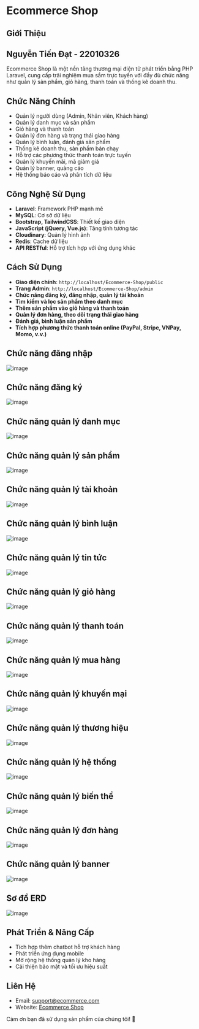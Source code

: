 # Ecommerce Shop

## Giới Thiệu
## Nguyễn Tiến Đạt - 22010326
Ecommerce Shop là một nền tảng thương mại điện tử phát triển bằng PHP Laravel, cung cấp trải nghiệm mua sắm trực tuyến với đầy đủ chức năng như quản lý sản phẩm, giỏ hàng, thanh toán và thống kê doanh thu.

## Chức Năng Chính
- Quản lý người dùng (Admin, Nhân viên, Khách hàng)
- Quản lý danh mục và sản phẩm
- Giỏ hàng và thanh toán
- Quản lý đơn hàng và trạng thái giao hàng
- Quản lý bình luận, đánh giá sản phẩm
- Thống kê doanh thu, sản phẩm bán chạy
- Hỗ trợ các phương thức thanh toán trực tuyến
- Quản lý khuyến mãi, mã giảm giá
- Quản lý banner, quảng cáo
- Hệ thống báo cáo và phân tích dữ liệu

## Công Nghệ Sử Dụng
- **Laravel**: Framework PHP mạnh mẽ
- **MySQL**: Cơ sở dữ liệu
- **Bootstrap, TailwindCSS**: Thiết kế giao diện
- **JavaScript (jQuery, Vue.js)**: Tăng tính tương tác
- **Cloudinary**: Quản lý hình ảnh
- **Redis**: Cache dữ liệu
- **API RESTful**: Hỗ trợ tích hợp với ứng dụng khác

## Cách Sử Dụng
- **Giao diện chính**: `http://localhost/Ecommerce-Shop/public`
- **Trang Admin**: `http://localhost/Ecommerce-Shop/admin`
- **Chức năng đăng ký, đăng nhập, quản lý tài khoản**
- **Tìm kiếm và lọc sản phẩm theo danh mục**
- **Thêm sản phẩm vào giỏ hàng và thanh toán**
- **Quản lý đơn hàng, theo dõi trạng thái giao hàng**
- **Đánh giá, bình luận sản phẩm**
- **Tích hợp phương thức thanh toán online (PayPal, Stripe, VNPay, Momo, v.v.)**

## Chức năng đăng nhập
![image](https://github.com/user-attachments/assets/b789f91f-f239-4b67-a13d-95ade743d4e5)

## Chức năng đăng ký
![image](https://github.com/user-attachments/assets/ea0629a6-618d-41b2-8989-66f040f87d73)

## Chức năng quản lý danh mục
![image](https://github.com/user-attachments/assets/6a29f180-802a-4735-adbe-5f7fd26a0e90)

## Chức năng quản lý sản phẩm
![image](https://github.com/user-attachments/assets/43f76f29-fb12-46d6-af90-7366489fc44e)

## Chức năng quản lý tài khoản
![image](https://github.com/user-attachments/assets/b63680f2-9ff3-4448-853d-4e37da95bba8)

## Chức năng quản lý bình luận
![image](https://github.com/user-attachments/assets/02b6c0bb-38fc-41b1-b71e-d8e0934bb601)

## Chức năng quản lý tin tức
![image](https://github.com/user-attachments/assets/d2d9b7d7-d393-469e-9d8f-bbe6e341e4b9)

## Chức năng quản lý giỏ hàng 
![image](https://github.com/user-attachments/assets/f7411780-5919-4e07-87bc-8d1edab5be07)

## Chức năng quản lý thanh toán
![image](https://github.com/user-attachments/assets/9e66e758-c815-49d9-9cb0-85620a425c63)

## Chức năng quản lý mua hàng
![image](https://github.com/user-attachments/assets/6f7032e0-af5f-4686-befc-05f77a0f05b4)

## Chức năng quản lý khuyến mại
![image](https://github.com/user-attachments/assets/1779d25a-f62a-4f2a-8b5e-6efa14a40d9b)

## Chức năng quản lý thương hiệu
![image](https://github.com/user-attachments/assets/0a842eaa-1182-4092-85ff-6cb77e3a9a05)

## Chức năng quản lý hệ thống
![image](https://github.com/user-attachments/assets/115c6ea9-5f23-4f62-b100-6afac28fbf0e)

## Chức năng quản lý biến thể 
![image](https://github.com/user-attachments/assets/9fa2d153-46c3-4097-98c7-63cc03ce8ab1)

## Chức năng quản lý đơn hàng
![image](https://github.com/user-attachments/assets/0b05ae55-71d0-4e7a-a304-0479411f5db7)

## Chức năng quản lý banner
![image](https://github.com/user-attachments/assets/de441701-0e0e-46fc-a924-9c79da0addd7)

## Sơ đồ ERD
![image](https://github.com/user-attachments/assets/ddfa2274-51f5-4468-adc2-951b32888efb)



## Phát Triển & Nâng Cấp
- Tích hợp thêm chatbot hỗ trợ khách hàng
- Phát triển ứng dụng mobile
- Mở rộng hệ thống quản lý kho hàng
- Cải thiện bảo mật và tối ưu hiệu suất

## Liên Hệ
- Email: support@ecommerce.com
- Website: [Ecommerce Shop](http://localhost/Ecommerce-Shop)

Cảm ơn bạn đã sử dụng sản phẩm của chúng tôi! 🚀

